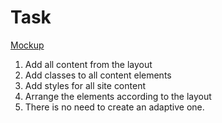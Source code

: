 # Task

[Mockup](https://www.figma.com/file/mnLY69cYE5cqWM5w6n5hXx/Seo-%26-Digital-Marketing-Landing-Page?type=design&node-id=188-2&mode=design&t=MFSfPazcrfr9RD1Z-0)

1. Add all content from the layout
2. Add classes to all content elements
3. Add styles for all site content
4. Arrange the elements according to the layout
5. There is no need to create an adaptive one.
